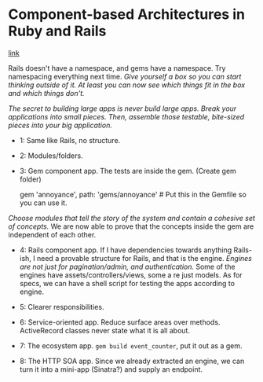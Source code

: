 # Component-based Architectures in Ruby and Rails
[link](http://www.confreaks.com/videos/2350-mwrc2013-component-based-architectures-in-ruby-and-rails)

Rails doesn't have a namespace, and gems have a namespace. Try namespacing everything next time. *Give yourself a box so you can start thinking outside of it. At least you can now see which things fit in the box and which things don't.*

*The secret to building large apps is never build large apps. Break your applications into small pieces. Then, assemble those testable, bite-sized pieces into your big application.*

- 1: Same like Rails, no structure.
- 2: Modules/folders.
- 3: Gem component app. The tests are inside the gem. (Create gem folder)

    gem 'annoyance', path: 'gems/annoyance' # Put this in the Gemfile so you can use it.

*Choose modules that tell the story of the system and contain a cohesive set of concepts.* We are now able to prove that the concepts inside the gem are independent of each other.

- 4: Rails component app. If I have dependencies towards anything Rails-ish, I need a provable structure for Rails, and that is the engine. *Engines are not just for pagination/admin, and authentication.* Some of the engines have assets/controllers/views, some a re just models. As for specs, we can have a shell script for testing the apps according to engine.

- 5: Clearer responsibilities.
- 6: Service-oriented app. Reduce surface areas over methods. ActiveRecord classes never state what it is all about.
- 7: The ecosystem app. `gem build event_counter`, put it out as a gem.
- 8: The HTTP SOA app. Since we already extracted an engine, we can turn it into a mini-app (Sinatra?) and supply an endpoint.

